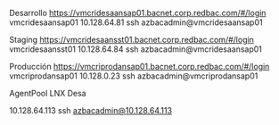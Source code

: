 Desarrollo
https://vmcridesaansap01.bacnet.corp.redbac.com/#/login
vmcridesaansap01
10.128.64.81
ssh azbacadmin@vmcridesaansap01

Staging
https://vmcridesaansst01.bacnet.corp.redbac.com/#/login
vmcridesaansst01
10.128.64.84
ssh azbacadmin@vmcridesaansap01

Producción
https://vmcriprodansap01.bacnet.corp.redbac.com/#/login
vmcriprodansap01
10.128.0.23
ssh azbacadmin@vmcriprodansap01



AgentPool LNX Desa

10.128.64.113
ssh azbacadmin@10.128.64.113
 